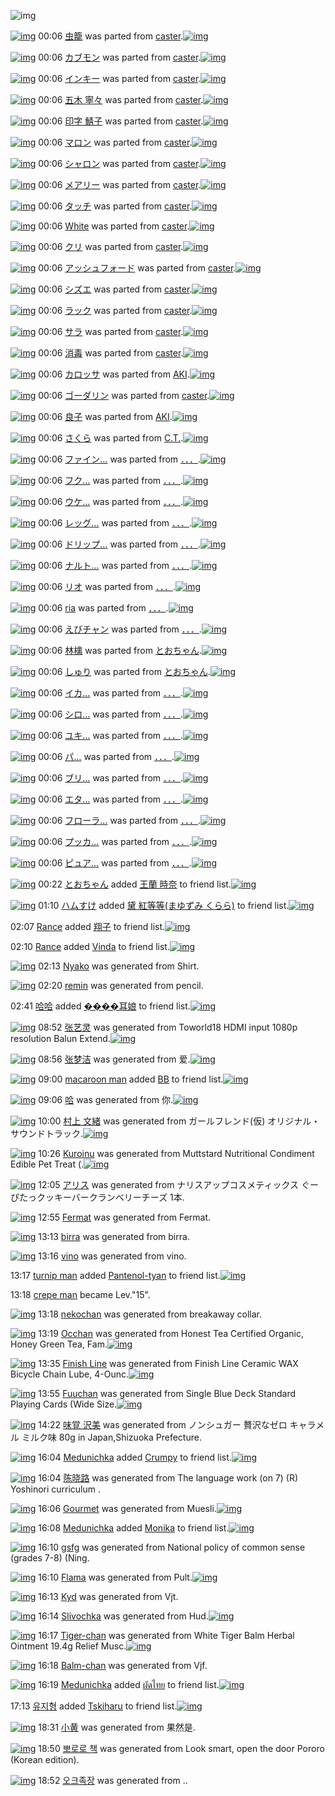![img](http://gdrive-cdn.herokuapp.com/537b65a5bc09f0000721dda7/512px-barcode.png)

[![img](http://www.deviantsart.com/qf7rdf.png)](http://www.barcodekanojo.com/kanojo/71953/%E8%99%AB%E7%B1%A0) 00:06 [虫籠](http://www.barcodekanojo.com/kanojo/71953/%E8%99%AB%E7%B1%A0) was parted from [caster](http://www.barcodekanojo.com/kanojo/71953/%E8%99%AB%E7%B1%A0).[![img](http://www.deviantsart.com/n3nut1.jpeg)](http://www.barcodekanojo.com/user/240377/caster) 

[![img](http://www.deviantsart.com/1he8kq2.png)](http://www.barcodekanojo.com/kanojo/1045494/%E3%82%AB%E3%83%96%E3%83%A2%E3%83%B3) 00:06 [カブモン](http://www.barcodekanojo.com/kanojo/1045494/%E3%82%AB%E3%83%96%E3%83%A2%E3%83%B3) was parted from [caster](http://www.barcodekanojo.com/kanojo/1045494/%E3%82%AB%E3%83%96%E3%83%A2%E3%83%B3).[![img](http://www.deviantsart.com/n3nut1.jpeg)](http://www.barcodekanojo.com/user/240377/caster) 

[![img](http://www.deviantsart.com/24ff07s.png)](http://www.barcodekanojo.com/kanojo/968/%E3%82%A4%E3%83%B3%E3%82%AD%E3%83%BC) 00:06 [インキー](http://www.barcodekanojo.com/kanojo/968/%E3%82%A4%E3%83%B3%E3%82%AD%E3%83%BC) was parted from [caster](http://www.barcodekanojo.com/kanojo/968/%E3%82%A4%E3%83%B3%E3%82%AD%E3%83%BC).[![img](http://www.deviantsart.com/n3nut1.jpeg)](http://www.barcodekanojo.com/user/240377/caster) 

[![img](http://www.deviantsart.com/2hp4adk.png)](http://www.barcodekanojo.com/kanojo/561780/%E4%BA%94%E6%9C%A8%20%E5%AF%A7%E3%80%85) 00:06 [五木 寧々](http://www.barcodekanojo.com/kanojo/561780/%E4%BA%94%E6%9C%A8%20%E5%AF%A7%E3%80%85) was parted from [caster](http://www.barcodekanojo.com/kanojo/561780/%E4%BA%94%E6%9C%A8%20%E5%AF%A7%E3%80%85).[![img](http://www.deviantsart.com/n3nut1.jpeg)](http://www.barcodekanojo.com/user/240377/caster) 

[![img](http://www.deviantsart.com/2csp8bl.png)](http://www.barcodekanojo.com/kanojo/554619/%E5%8D%B0%E5%AD%97%20%E9%AF%96%E5%AD%90) 00:06 [印字 鯖子](http://www.barcodekanojo.com/kanojo/554619/%E5%8D%B0%E5%AD%97%20%E9%AF%96%E5%AD%90) was parted from [caster](http://www.barcodekanojo.com/kanojo/554619/%E5%8D%B0%E5%AD%97%20%E9%AF%96%E5%AD%90).[![img](http://www.deviantsart.com/n3nut1.jpeg)](http://www.barcodekanojo.com/user/240377/caster) 

[![img](http://www.deviantsart.com/ga5lc7.png)](http://www.barcodekanojo.com/kanojo/589228/%E3%83%9E%E3%83%AD%E3%83%B3) 00:06 [マロン](http://www.barcodekanojo.com/kanojo/589228/%E3%83%9E%E3%83%AD%E3%83%B3) was parted from [caster](http://www.barcodekanojo.com/kanojo/589228/%E3%83%9E%E3%83%AD%E3%83%B3).[![img](http://www.deviantsart.com/n3nut1.jpeg)](http://www.barcodekanojo.com/user/240377/caster) 

[![img](http://www.deviantsart.com/1b7lnjt.png)](http://www.barcodekanojo.com/kanojo/577353/%E3%82%B7%E3%83%A3%E3%83%AD%E3%83%B3) 00:06 [シャロン](http://www.barcodekanojo.com/kanojo/577353/%E3%82%B7%E3%83%A3%E3%83%AD%E3%83%B3) was parted from [caster](http://www.barcodekanojo.com/kanojo/577353/%E3%82%B7%E3%83%A3%E3%83%AD%E3%83%B3).[![img](http://www.deviantsart.com/n3nut1.jpeg)](http://www.barcodekanojo.com/user/240377/caster) 

[![img](http://www.deviantsart.com/136950r.png)](http://www.barcodekanojo.com/kanojo/575220/%E3%83%A1%E3%82%A2%E3%83%AA%E3%83%BC) 00:06 [メアリー](http://www.barcodekanojo.com/kanojo/575220/%E3%83%A1%E3%82%A2%E3%83%AA%E3%83%BC) was parted from [caster](http://www.barcodekanojo.com/kanojo/575220/%E3%83%A1%E3%82%A2%E3%83%AA%E3%83%BC).[![img](http://www.deviantsart.com/n3nut1.jpeg)](http://www.barcodekanojo.com/user/240377/caster) 

[![img](http://www.deviantsart.com/3bjsvnd.png)](http://www.barcodekanojo.com/kanojo/577550/%E3%82%BF%E3%83%83%E3%83%81) 00:06 [タッチ](http://www.barcodekanojo.com/kanojo/577550/%E3%82%BF%E3%83%83%E3%83%81) was parted from [caster](http://www.barcodekanojo.com/kanojo/577550/%E3%82%BF%E3%83%83%E3%83%81).[![img](http://www.deviantsart.com/n3nut1.jpeg)](http://www.barcodekanojo.com/user/240377/caster) 

[![img](http://www.deviantsart.com/2oqsepj.png)](http://www.barcodekanojo.com/kanojo/78505/White) 00:06 [White](http://www.barcodekanojo.com/kanojo/78505/White) was parted from [caster](http://www.barcodekanojo.com/kanojo/78505/White).[![img](http://www.deviantsart.com/n3nut1.jpeg)](http://www.barcodekanojo.com/user/240377/caster) 

[![img](http://www.deviantsart.com/392mldi.png)](http://www.barcodekanojo.com/kanojo/604805/%E3%82%AF%E3%83%AA) 00:06 [クリ](http://www.barcodekanojo.com/kanojo/604805/%E3%82%AF%E3%83%AA) was parted from [caster](http://www.barcodekanojo.com/kanojo/604805/%E3%82%AF%E3%83%AA).[![img](http://www.deviantsart.com/n3nut1.jpeg)](http://www.barcodekanojo.com/user/240377/caster) 

[![img](http://www.deviantsart.com/3fqbg8i.png)](http://www.barcodekanojo.com/kanojo/585115/%E3%82%A2%E3%83%83%E3%82%B7%E3%83%A5%E3%83%95%E3%82%A9%E3%83%BC%E3%83%89) 00:06 [アッシュフォード](http://www.barcodekanojo.com/kanojo/585115/%E3%82%A2%E3%83%83%E3%82%B7%E3%83%A5%E3%83%95%E3%82%A9%E3%83%BC%E3%83%89) was parted from [caster](http://www.barcodekanojo.com/kanojo/585115/%E3%82%A2%E3%83%83%E3%82%B7%E3%83%A5%E3%83%95%E3%82%A9%E3%83%BC%E3%83%89).[![img](http://www.deviantsart.com/n3nut1.jpeg)](http://www.barcodekanojo.com/user/240377/caster) 

[![img](http://www.deviantsart.com/1paksur.png)](http://www.barcodekanojo.com/kanojo/567164/%E3%82%B7%E3%82%BA%E3%82%A8) 00:06 [シズエ](http://www.barcodekanojo.com/kanojo/567164/%E3%82%B7%E3%82%BA%E3%82%A8) was parted from [caster](http://www.barcodekanojo.com/kanojo/567164/%E3%82%B7%E3%82%BA%E3%82%A8).[![img](http://www.deviantsart.com/n3nut1.jpeg)](http://www.barcodekanojo.com/user/240377/caster) 

[![img](http://www.deviantsart.com/29r2ng5.png)](http://www.barcodekanojo.com/kanojo/1200067/%E3%83%A9%E3%83%83%E3%82%AF) 00:06 [ラック](http://www.barcodekanojo.com/kanojo/1200067/%E3%83%A9%E3%83%83%E3%82%AF) was parted from [caster](http://www.barcodekanojo.com/kanojo/1200067/%E3%83%A9%E3%83%83%E3%82%AF).[![img](http://www.deviantsart.com/n3nut1.jpeg)](http://www.barcodekanojo.com/user/240377/caster) 

[![img](http://www.deviantsart.com/3h8gl57.png)](http://www.barcodekanojo.com/kanojo/1051536/%E3%82%B5%E3%83%A9) 00:06 [サラ](http://www.barcodekanojo.com/kanojo/1051536/%E3%82%B5%E3%83%A9) was parted from [caster](http://www.barcodekanojo.com/kanojo/1051536/%E3%82%B5%E3%83%A9).[![img](http://www.deviantsart.com/n3nut1.jpeg)](http://www.barcodekanojo.com/user/240377/caster) 

[![img](http://www.deviantsart.com/260noq8.png)](http://www.barcodekanojo.com/kanojo/541817/%E6%B6%88%E6%AF%92) 00:06 [消毒](http://www.barcodekanojo.com/kanojo/541817/%E6%B6%88%E6%AF%92) was parted from [caster](http://www.barcodekanojo.com/kanojo/541817/%E6%B6%88%E6%AF%92).[![img](http://www.deviantsart.com/n3nut1.jpeg)](http://www.barcodekanojo.com/user/240377/caster) 

[![img](http://www.deviantsart.com/kk7afl.png)](http://www.barcodekanojo.com/kanojo/271336/%E3%82%AB%E3%83%AD%E3%83%83%E3%82%B5) 00:06 [カロッサ](http://www.barcodekanojo.com/kanojo/271336/%E3%82%AB%E3%83%AD%E3%83%83%E3%82%B5) was parted from [AKI](http://www.barcodekanojo.com/kanojo/271336/%E3%82%AB%E3%83%AD%E3%83%83%E3%82%B5).[![img](http://www.deviantsart.com/1kc30mi.jpeg)](http://www.barcodekanojo.com/user/29842/AKI) 

[![img](http://www.deviantsart.com/19m2ibe.png)](http://www.barcodekanojo.com/kanojo/735028/%E3%82%B4%E3%83%BC%E3%83%80%E3%83%AA%E3%83%B3) 00:06 [ゴーダリン](http://www.barcodekanojo.com/kanojo/735028/%E3%82%B4%E3%83%BC%E3%83%80%E3%83%AA%E3%83%B3) was parted from [caster](http://www.barcodekanojo.com/kanojo/735028/%E3%82%B4%E3%83%BC%E3%83%80%E3%83%AA%E3%83%B3).[![img](http://www.deviantsart.com/n3nut1.jpeg)](http://www.barcodekanojo.com/user/240377/caster) 

[![img](http://www.deviantsart.com/3nd6eud.png)](http://www.barcodekanojo.com/kanojo/85266/%E8%89%AF%E5%AD%90) 00:06 [良子](http://www.barcodekanojo.com/kanojo/85266/%E8%89%AF%E5%AD%90) was parted from [AKI](http://www.barcodekanojo.com/kanojo/85266/%E8%89%AF%E5%AD%90).[![img](http://www.deviantsart.com/1kc30mi.jpeg)](http://www.barcodekanojo.com/user/29842/AKI) 

[![img](http://www.deviantsart.com/3uak6gg.png)](http://www.barcodekanojo.com/kanojo/2459048/%E3%81%95%E3%81%8F%E3%82%89) 00:06 [さくら](http://www.barcodekanojo.com/kanojo/2459048/%E3%81%95%E3%81%8F%E3%82%89) was parted from [C.T.](http://www.barcodekanojo.com/kanojo/2459048/%E3%81%95%E3%81%8F%E3%82%89).[![img](http://www.deviantsart.com/fhrc6a.jpeg)](http://www.barcodekanojo.com/user/272165/C.T.) 

[![img](http://www.deviantsart.com/2n6jths.png)](http://www.barcodekanojo.com/kanojo/2854590/%E3%83%95%E3%82%A1%E3%82%A4%E3%83%B3%E2%80%A6) 00:06 [ファイン…](http://www.barcodekanojo.com/kanojo/2854590/%E3%83%95%E3%82%A1%E3%82%A4%E3%83%B3%E2%80%A6) was parted from [．．．](http://www.barcodekanojo.com/kanojo/2854590/%E3%83%95%E3%82%A1%E3%82%A4%E3%83%B3%E2%80%A6).[![img](http://www.deviantsart.com/2m9kvrv.jpeg)](http://www.barcodekanojo.com/user/207315/%EF%BC%8E%EF%BC%8E%EF%BC%8E) 

[![img](http://www.deviantsart.com/2kevott.png)](http://www.barcodekanojo.com/kanojo/2874306/%E3%83%95%E3%82%AF%E2%80%A6) 00:06 [フク…](http://www.barcodekanojo.com/kanojo/2874306/%E3%83%95%E3%82%AF%E2%80%A6) was parted from [．．．](http://www.barcodekanojo.com/kanojo/2874306/%E3%83%95%E3%82%AF%E2%80%A6).[![img](http://www.deviantsart.com/2m9kvrv.jpeg)](http://www.barcodekanojo.com/user/207315/%EF%BC%8E%EF%BC%8E%EF%BC%8E) 

[![img](http://www.deviantsart.com/1v5u1r3.png)](http://www.barcodekanojo.com/kanojo/2859693/%E3%82%A6%E3%82%B1%E2%80%A6) 00:06 [ウケ…](http://www.barcodekanojo.com/kanojo/2859693/%E3%82%A6%E3%82%B1%E2%80%A6) was parted from [．．．](http://www.barcodekanojo.com/kanojo/2859693/%E3%82%A6%E3%82%B1%E2%80%A6).[![img](http://www.deviantsart.com/2m9kvrv.jpeg)](http://www.barcodekanojo.com/user/207315/%EF%BC%8E%EF%BC%8E%EF%BC%8E) 

[![img](http://www.deviantsart.com/2sr04h1.png)](http://www.barcodekanojo.com/kanojo/2866442/%E3%83%AC%E3%83%83%E3%82%B0%E2%80%A6) 00:06 [レッグ…](http://www.barcodekanojo.com/kanojo/2866442/%E3%83%AC%E3%83%83%E3%82%B0%E2%80%A6) was parted from [．．．](http://www.barcodekanojo.com/kanojo/2866442/%E3%83%AC%E3%83%83%E3%82%B0%E2%80%A6).[![img](http://www.deviantsart.com/2m9kvrv.jpeg)](http://www.barcodekanojo.com/user/207315/%EF%BC%8E%EF%BC%8E%EF%BC%8E) 

[![img](http://www.deviantsart.com/c4kbv7.png)](http://www.barcodekanojo.com/kanojo/2854595/%E3%83%89%E3%83%AA%E3%83%83%E3%83%97%E2%80%A6) 00:06 [ドリップ…](http://www.barcodekanojo.com/kanojo/2854595/%E3%83%89%E3%83%AA%E3%83%83%E3%83%97%E2%80%A6) was parted from [．．．](http://www.barcodekanojo.com/kanojo/2854595/%E3%83%89%E3%83%AA%E3%83%83%E3%83%97%E2%80%A6).[![img](http://www.deviantsart.com/2m9kvrv.jpeg)](http://www.barcodekanojo.com/user/207315/%EF%BC%8E%EF%BC%8E%EF%BC%8E) 

[![img](http://www.deviantsart.com/2asus2g.png)](http://www.barcodekanojo.com/kanojo/2855942/%E3%83%8A%E3%83%AB%E3%83%88%E2%80%A6) 00:06 [ナルト…](http://www.barcodekanojo.com/kanojo/2855942/%E3%83%8A%E3%83%AB%E3%83%88%E2%80%A6) was parted from [．．．](http://www.barcodekanojo.com/kanojo/2855942/%E3%83%8A%E3%83%AB%E3%83%88%E2%80%A6).[![img](http://www.deviantsart.com/2m9kvrv.jpeg)](http://www.barcodekanojo.com/user/207315/%EF%BC%8E%EF%BC%8E%EF%BC%8E) 

[![img](http://www.deviantsart.com/1a9to5t.png)](http://www.barcodekanojo.com/kanojo/699150/%E3%83%AA%E3%82%AA) 00:06 [リオ](http://www.barcodekanojo.com/kanojo/699150/%E3%83%AA%E3%82%AA) was parted from [．．．](http://www.barcodekanojo.com/kanojo/699150/%E3%83%AA%E3%82%AA).[![img](http://www.deviantsart.com/2m9kvrv.jpeg)](http://www.barcodekanojo.com/user/207315/%EF%BC%8E%EF%BC%8E%EF%BC%8E) 

[![img](http://www.deviantsart.com/3ns3cug.png)](http://www.barcodekanojo.com/kanojo/690424/ria) 00:06 [ria](http://www.barcodekanojo.com/kanojo/690424/ria) was parted from [．．．](http://www.barcodekanojo.com/kanojo/690424/ria).[![img](http://www.deviantsart.com/2m9kvrv.jpeg)](http://www.barcodekanojo.com/user/207315/%EF%BC%8E%EF%BC%8E%EF%BC%8E) 

[![img](http://www.deviantsart.com/is125o.png)](http://www.barcodekanojo.com/kanojo/691564/%E3%81%88%E3%81%B3%E3%83%81%E3%83%A3%E3%83%B3) 00:06 [えびチャン](http://www.barcodekanojo.com/kanojo/691564/%E3%81%88%E3%81%B3%E3%83%81%E3%83%A3%E3%83%B3) was parted from [．．．](http://www.barcodekanojo.com/kanojo/691564/%E3%81%88%E3%81%B3%E3%83%81%E3%83%A3%E3%83%B3).[![img](http://www.deviantsart.com/2m9kvrv.jpeg)](http://www.barcodekanojo.com/user/207315/%EF%BC%8E%EF%BC%8E%EF%BC%8E) 

[![img](http://www.deviantsart.com/2934ubk.png)](http://www.barcodekanojo.com/kanojo/24674/%E6%9E%97%E6%AA%8E) 00:06 [林檎](http://www.barcodekanojo.com/kanojo/24674/%E6%9E%97%E6%AA%8E) was parted from [とおちゃん](http://www.barcodekanojo.com/kanojo/24674/%E6%9E%97%E6%AA%8E).[![img](http://www.deviantsart.com/1rkj0cl.jpeg)](http://www.barcodekanojo.com/user/11892/%E3%81%A8%E3%81%8A%E3%81%A1%E3%82%83%E3%82%93) 

[![img](http://www.deviantsart.com/3l9gnnf.png)](http://www.barcodekanojo.com/kanojo/206441/%E3%81%97%E3%82%85%E3%82%8A) 00:06 [しゅり](http://www.barcodekanojo.com/kanojo/206441/%E3%81%97%E3%82%85%E3%82%8A) was parted from [とおちゃん](http://www.barcodekanojo.com/kanojo/206441/%E3%81%97%E3%82%85%E3%82%8A).[![img](http://www.deviantsart.com/1rkj0cl.jpeg)](http://www.barcodekanojo.com/user/11892/%E3%81%A8%E3%81%8A%E3%81%A1%E3%82%83%E3%82%93) 

[![img](http://www.deviantsart.com/1eneo2h.png)](http://www.barcodekanojo.com/kanojo/2862933/%E3%82%A4%E3%82%AB%E2%80%A6) 00:06 [イカ…](http://www.barcodekanojo.com/kanojo/2862933/%E3%82%A4%E3%82%AB%E2%80%A6) was parted from [．．．](http://www.barcodekanojo.com/kanojo/2862933/%E3%82%A4%E3%82%AB%E2%80%A6).[![img](http://www.deviantsart.com/2m9kvrv.jpeg)](http://www.barcodekanojo.com/user/207315/%EF%BC%8E%EF%BC%8E%EF%BC%8E) 

[![img](http://www.deviantsart.com/114obs2.png)](http://www.barcodekanojo.com/kanojo/2870728/%E3%82%B7%E3%83%AD%E2%80%A6) 00:06 [シロ…](http://www.barcodekanojo.com/kanojo/2870728/%E3%82%B7%E3%83%AD%E2%80%A6) was parted from [．．．](http://www.barcodekanojo.com/kanojo/2870728/%E3%82%B7%E3%83%AD%E2%80%A6).[![img](http://www.deviantsart.com/2m9kvrv.jpeg)](http://www.barcodekanojo.com/user/207315/%EF%BC%8E%EF%BC%8E%EF%BC%8E) 

[![img](http://www.deviantsart.com/281v932.png)](http://www.barcodekanojo.com/kanojo/2861080/%E3%83%A6%E3%82%AD%E2%80%A6) 00:06 [ユキ…](http://www.barcodekanojo.com/kanojo/2861080/%E3%83%A6%E3%82%AD%E2%80%A6) was parted from [．．．](http://www.barcodekanojo.com/kanojo/2861080/%E3%83%A6%E3%82%AD%E2%80%A6).[![img](http://www.deviantsart.com/2m9kvrv.jpeg)](http://www.barcodekanojo.com/user/207315/%EF%BC%8E%EF%BC%8E%EF%BC%8E) 

[![img](http://www.deviantsart.com/27c3je0.png)](http://www.barcodekanojo.com/kanojo/2862130/%E3%83%91%E2%80%A6) 00:06 [パ…](http://www.barcodekanojo.com/kanojo/2862130/%E3%83%91%E2%80%A6) was parted from [．．．](http://www.barcodekanojo.com/kanojo/2862130/%E3%83%91%E2%80%A6).[![img](http://www.deviantsart.com/2m9kvrv.jpeg)](http://www.barcodekanojo.com/user/207315/%EF%BC%8E%EF%BC%8E%EF%BC%8E) 

[![img](http://www.deviantsart.com/13g85v9.png)](http://www.barcodekanojo.com/kanojo/2859989/%E3%83%96%E3%83%AA%E2%80%A6) 00:06 [ブリ…](http://www.barcodekanojo.com/kanojo/2859989/%E3%83%96%E3%83%AA%E2%80%A6) was parted from [．．．](http://www.barcodekanojo.com/kanojo/2859989/%E3%83%96%E3%83%AA%E2%80%A6).[![img](http://www.deviantsart.com/2m9kvrv.jpeg)](http://www.barcodekanojo.com/user/207315/%EF%BC%8E%EF%BC%8E%EF%BC%8E) 

[![img](http://www.deviantsart.com/1ihqmjt.png)](http://www.barcodekanojo.com/kanojo/2877671/%E3%82%A8%E3%82%BF%E2%80%A6) 00:06 [エタ…](http://www.barcodekanojo.com/kanojo/2877671/%E3%82%A8%E3%82%BF%E2%80%A6) was parted from [．．．](http://www.barcodekanojo.com/kanojo/2877671/%E3%82%A8%E3%82%BF%E2%80%A6).[![img](http://www.deviantsart.com/2m9kvrv.jpeg)](http://www.barcodekanojo.com/user/207315/%EF%BC%8E%EF%BC%8E%EF%BC%8E) 

[![img](http://www.deviantsart.com/4ei0lu.png)](http://www.barcodekanojo.com/kanojo/2870151/%E3%83%95%E3%83%AD%E3%83%BC%E3%83%A9%E2%80%A6) 00:06 [フローラ…](http://www.barcodekanojo.com/kanojo/2870151/%E3%83%95%E3%83%AD%E3%83%BC%E3%83%A9%E2%80%A6) was parted from [．．．](http://www.barcodekanojo.com/kanojo/2870151/%E3%83%95%E3%83%AD%E3%83%BC%E3%83%A9%E2%80%A6).[![img](http://www.deviantsart.com/2m9kvrv.jpeg)](http://www.barcodekanojo.com/user/207315/%EF%BC%8E%EF%BC%8E%EF%BC%8E) 

[![img](http://www.deviantsart.com/3dvuk89.png)](http://www.barcodekanojo.com/kanojo/2605386/%E3%83%97%E3%83%83%E3%82%AB%E2%80%A6) 00:06 [プッカ…](http://www.barcodekanojo.com/kanojo/2605386/%E3%83%97%E3%83%83%E3%82%AB%E2%80%A6) was parted from [．．．](http://www.barcodekanojo.com/kanojo/2605386/%E3%83%97%E3%83%83%E3%82%AB%E2%80%A6).[![img](http://www.deviantsart.com/2m9kvrv.jpeg)](http://www.barcodekanojo.com/user/207315/%EF%BC%8E%EF%BC%8E%EF%BC%8E) 

[![img](http://www.deviantsart.com/do6j04.png)](http://www.barcodekanojo.com/kanojo/2617254/%E3%83%94%E3%83%A5%E3%82%A2%E2%80%A6) 00:06 [ピュア…](http://www.barcodekanojo.com/kanojo/2617254/%E3%83%94%E3%83%A5%E3%82%A2%E2%80%A6) was parted from [．．．](http://www.barcodekanojo.com/kanojo/2617254/%E3%83%94%E3%83%A5%E3%82%A2%E2%80%A6).[![img](http://www.deviantsart.com/2m9kvrv.jpeg)](http://www.barcodekanojo.com/user/207315/%EF%BC%8E%EF%BC%8E%EF%BC%8E) 

[![img](http://www.deviantsart.com/1rkj0cl.jpeg)](http://www.barcodekanojo.com/user/11892/%E3%81%A8%E3%81%8A%E3%81%A1%E3%82%83%E3%82%93) 00:22 [とおちゃん](http://www.barcodekanojo.com/user/11892/%E3%81%A8%E3%81%8A%E3%81%A1%E3%82%83%E3%82%93) added [王蘭 時奈](http://www.barcodekanojo.com/kanojo/2377915/%E7%8E%8B%E8%98%AD%20%E6%99%82%E5%A5%88) to friend list.[![img](http://www.deviantsart.com/2bn7ip7.png)](http://www.barcodekanojo.com/kanojo/2377915/%E7%8E%8B%E8%98%AD%20%E6%99%82%E5%A5%88) 

[![img](http://www.deviantsart.com/3ueb4vl.jpeg)](http://www.barcodekanojo.com/user/31615/%E3%83%8F%E3%83%A0%E3%81%99%E3%81%91) 01:10 [ハムすけ](http://www.barcodekanojo.com/user/31615/%E3%83%8F%E3%83%A0%E3%81%99%E3%81%91) added [黛 紅等等(まゆずみ くらら)](http://www.barcodekanojo.com/kanojo/2145759/%E9%BB%9B%20%E7%B4%85%E7%AD%89%E7%AD%89%28%E3%81%BE%E3%82%86%E3%81%9A%E3%81%BF%20%E3%81%8F%E3%82%89%E3%82%89%29) to friend list.[![img](http://www.deviantsart.com/2vd671t.png)](http://www.barcodekanojo.com/kanojo/2145759/%E9%BB%9B%20%E7%B4%85%E7%AD%89%E7%AD%89%28%E3%81%BE%E3%82%86%E3%81%9A%E3%81%BF%20%E3%81%8F%E3%82%89%E3%82%89%29) 

02:07 [Rance](http://www.barcodekanojo.com/user/499839/Rance) added [翔子](http://www.barcodekanojo.com/kanojo/3074403/%E7%BF%94%E5%AD%90) to friend list.[![img](http://www.deviantsart.com/1mjnhl.png)](http://www.barcodekanojo.com/kanojo/3074403/%E7%BF%94%E5%AD%90) 

02:10 [Rance](http://www.barcodekanojo.com/user/499839/Rance) added [Vinda](http://www.barcodekanojo.com/kanojo/3115931/Vinda) to friend list.[![img](http://www.deviantsart.com/fg8jhd.png)](http://www.barcodekanojo.com/kanojo/3115931/Vinda) 

[![img](http://www.deviantsart.com/2i16ejk.png)](http://www.barcodekanojo.com/kanojo/3192027/Nyako) 02:13 [Nyako](http://www.barcodekanojo.com/kanojo/3192027/Nyako) was generated from Shirt.

[![img](http://www.deviantsart.com/cv7up4.png)](http://www.barcodekanojo.com/kanojo/3192028/remin) 02:20 [remin](http://www.barcodekanojo.com/kanojo/3192028/remin) was generated from pencil.

02:41 [哈哈](http://www.barcodekanojo.com/user/499841/%E5%93%88%E5%93%88) added [����耳娘](http://www.barcodekanojo.com/kanojo/2786488/%EF%BF%BD%EF%BF%BD%EF%BF%BD%EF%BF%BD%E8%80%B3%E5%A8%98) to friend list.[![img](http://www.deviantsart.com/1nkqarh.png)](http://www.barcodekanojo.com/kanojo/2786488/%EF%BF%BD%EF%BF%BD%EF%BF%BD%EF%BF%BD%E8%80%B3%E5%A8%98) 

[![img](http://www.deviantsart.com/1ojvr5g.png)](http://www.barcodekanojo.com/kanojo/3192029/%E5%BC%A0%E8%89%BA%E7%81%B5) 08:52 [张艺灵](http://www.barcodekanojo.com/kanojo/3192029/%E5%BC%A0%E8%89%BA%E7%81%B5) was generated from Toworld18 HDMI input 1080p resolution Balun Extend.[![img](http://www.deviantsart.com/ojvlv1.jpeg)](http://www.barcodekanojo.com/product_images/barcode/6016733/1422057092/Toworld18%20HDMI%20input%201080p%20resolution%20Balun%20Extend.jpg) 

[![img](http://www.deviantsart.com/3a9d669.png)](http://www.barcodekanojo.com/kanojo/3192030/%E5%BC%A0%E6%A2%A6%E6%B4%81) 08:56 [张梦洁](http://www.barcodekanojo.com/kanojo/3192030/%E5%BC%A0%E6%A2%A6%E6%B4%81) was generated from 爱.[![img](http://www.deviantsart.com/msmk1r.jpeg)](http://www.barcodekanojo.com/product_images/barcode/6016734/1422057384/%E7%88%B1.jpg) 

[![img](http://www.deviantsart.com/3ddr9u4.jpeg)](http://www.barcodekanojo.com/user/499845/macaroon%20man) 09:00 [macaroon man](http://www.barcodekanojo.com/user/499845/macaroon%20man) added [BB](http://www.barcodekanojo.com/kanojo/1913349/BB) to friend list.[![img](http://www.deviantsart.com/49nvkh.png)](http://www.barcodekanojo.com/kanojo/1913349/BB) 

[![img](http://www.deviantsart.com/2900osc.png)](http://www.barcodekanojo.com/kanojo/3192031/%E5%93%88) 09:06 [哈](http://www.barcodekanojo.com/kanojo/3192031/%E5%93%88) was generated from 你.[![img](http://www.deviantsart.com/3gutlbo.jpeg)](http://www.barcodekanojo.com/product_images/barcode/6016736/1422057944/50x50x,PE4,PBD,PA0.jpg,qw=88,ah=88.pagespeed.ic.-Z0XPyvrNt.jpg) 

[![img](http://www.deviantsart.com/1u7s1oh.png)](http://www.barcodekanojo.com/kanojo/3192032/%E6%9D%91%E4%B8%8A%20%E6%96%87%E7%B7%92) 10:00 [村上 文緒](http://www.barcodekanojo.com/kanojo/3192032/%E6%9D%91%E4%B8%8A%20%E6%96%87%E7%B7%92) was generated from ガールフレンド(仮)  オリジナル・サウンドトラック.[![img](http://www.deviantsart.com/37mrp8f.jpeg)](http://www.barcodekanojo.com/product_images/barcode/6016737/1422061186/%E3%82%AC%E3%83%BC%E3%83%AB%E3%83%95%E3%83%AC%E3%83%B3%E3%83%89%28%E4%BB%AE%29%20%20%E3%82%AA%E3%83%AA%E3%82%B8%E3%83%8A%E3%83%AB%E3%83%BB%E3%82%B5%E3%82%A6%E3%83%B3%E3%83%89%E3%83%88%E3%83%A9%E3%83%83%E3%82%AF.jpg) 

[![img](http://www.deviantsart.com/15uusq7.png)](http://www.barcodekanojo.com/kanojo/3192033/Kuroinu) 10:26 [Kuroinu](http://www.barcodekanojo.com/kanojo/3192033/Kuroinu) was generated from Muttstard Nutritional Condiment Edible Pet Treat (.[![img](http://www.deviantsart.com/10qbgmg.jpeg)](http://www.barcodekanojo.com/product_images/barcode/6016738/1422062802/Muttstard%20Nutritional%20Condiment%20Edible%20Pet%20Treat%20%28.jpg) 

[![img](http://www.deviantsart.com/3fa56oo.png)](http://www.barcodekanojo.com/kanojo/3192034/%E3%82%A2%E3%83%AA%E3%82%B9) 12:05 [アリス](http://www.barcodekanojo.com/kanojo/3192034/%E3%82%A2%E3%83%AA%E3%82%B9) was generated from ナリスアップコスメティックス ぐーぴたっクッキーバークランベリーチーズ 1本.

[![img](http://www.deviantsart.com/a1rgjl.png)](http://www.barcodekanojo.com/kanojo/3192035/Fermat) 12:55 [Fermat](http://www.barcodekanojo.com/kanojo/3192035/Fermat) was generated from Fermat.

[![img](http://www.deviantsart.com/1criop.png)](http://www.barcodekanojo.com/kanojo/3192036/birra) 13:13 [birra](http://www.barcodekanojo.com/kanojo/3192036/birra) was generated from birra.

[![img](http://www.deviantsart.com/17hsc7t.png)](http://www.barcodekanojo.com/kanojo/3192037/vino) 13:16 [vino](http://www.barcodekanojo.com/kanojo/3192037/vino) was generated from vino.

13:17 [turnip man](http://www.barcodekanojo.com/user/499849/turnip%20man) added [Pantenol-tyan](http://www.barcodekanojo.com/kanojo/2471951/Pantenol-tyan) to friend list.[![img](http://www.deviantsart.com/2knsgmi.png)](http://www.barcodekanojo.com/kanojo/2471951/Pantenol-tyan) 

13:18 [crepe man](http://www.barcodekanojo.com/user/441787/crepe%20man) became Lev."15".

[![img](http://www.deviantsart.com/3675974.png)](http://www.barcodekanojo.com/kanojo/3192038/nekochan) 13:18 [nekochan](http://www.barcodekanojo.com/kanojo/3192038/nekochan) was generated from breakaway collar.

[![img](http://www.deviantsart.com/28mlqgm.png)](http://www.barcodekanojo.com/kanojo/3192039/Occhan) 13:19 [Occhan](http://www.barcodekanojo.com/kanojo/3192039/Occhan) was generated from Honest Tea Certified Organic, Honey Green Tea, Fam.[![img](http://www.deviantsart.com/1mg8gas.jpeg)](http://www.barcodekanojo.com/product_images/barcode/6016745/1422073092/Honest%20Tea%20Certified%20Organic%2C%20Honey%20Green%20Tea%2C%20Fam.jpg) 

[![img](http://www.deviantsart.com/1t6li15.png)](http://www.barcodekanojo.com/kanojo/3192040/Finish%20Line) 13:35 [Finish Line](http://www.barcodekanojo.com/kanojo/3192040/Finish%20Line) was generated from Finish Line Ceramic WAX Bicycle Chain Lube, 4-Ounc.[![img](http://www.deviantsart.com/2h3tnc2.jpeg)](http://www.barcodekanojo.com/product_images/barcode/6016746/1422074052/Finish%20Line%20Ceramic%20WAX%20Bicycle%20Chain%20Lube%2C%204-Ounc.jpg) 

[![img](http://www.deviantsart.com/39l2bue.png)](http://www.barcodekanojo.com/kanojo/3192041/Fuuchan) 13:55 [Fuuchan](http://www.barcodekanojo.com/kanojo/3192041/Fuuchan) was generated from Single Blue Deck Standard Playing Cards (Wide Size.[![img](http://www.deviantsart.com/1p8mbhr.jpeg)](http://www.barcodekanojo.com/product_images/barcode/6016747/1422075267/50x50xSingle,P20Blue,P20Deck,P20Standard,P20Playing,P20Cards,P20,P28Wide,P20Size.jpg,qw=88,ah=88.pagespeed.ic.1jk8qZ6cab.jpg) 

[![img](http://www.deviantsart.com/2oq1f3.png)](http://www.barcodekanojo.com/kanojo/3192042/%E5%91%B3%E8%A6%9A%20%E6%B2%A2%E7%BE%8E) 14:22 [味覚 沢美](http://www.barcodekanojo.com/kanojo/3192042/%E5%91%B3%E8%A6%9A%20%E6%B2%A2%E7%BE%8E) was generated from ノンシュガー 贅沢なゼロ キャラメル ミルク味 80g in Japan,Shizuoka Prefecture.

[![img](http://www.deviantsart.com/18gjal1.jpeg)](http://www.barcodekanojo.com/user/400415/Medunichka) 16:04 [Medunichka](http://www.barcodekanojo.com/user/400415/Medunichka) added [Crumpy](http://www.barcodekanojo.com/kanojo/2496473/Crumpy) to friend list.[![img](http://www.deviantsart.com/8qsqgu.png)](http://www.barcodekanojo.com/kanojo/2496473/Crumpy) 

[![img](http://www.deviantsart.com/pkpjh9.png)](http://www.barcodekanojo.com/kanojo/3192043/%E9%99%88%E6%99%93%E8%B7%AF) 16:04 [陈晓路](http://www.barcodekanojo.com/kanojo/3192043/%E9%99%88%E6%99%93%E8%B7%AF) was generated from The language work (on 7) (R) Yoshinori curriculum .

[![img](http://www.deviantsart.com/20ihnq1.png)](http://www.barcodekanojo.com/kanojo/3192044/Gourmet) 16:06 [Gourmet](http://www.barcodekanojo.com/kanojo/3192044/Gourmet) was generated from Muesli.[![img](http://www.deviantsart.com/c4fsaa.jpeg)](http://www.barcodekanojo.com/product_images/barcode/6016751/1422083138/50x50xMuesli.jpg,qw=88,ah=88.pagespeed.ic.kmSiUhjTPD.jpg) 

[![img](http://www.deviantsart.com/18gjal1.jpeg)](http://www.barcodekanojo.com/user/400415/Medunichka) 16:08 [Medunichka](http://www.barcodekanojo.com/user/400415/Medunichka) added [Monika](http://www.barcodekanojo.com/kanojo/3080814/Monika) to friend list.[![img](http://www.deviantsart.com/2nmsohv.png)](http://www.barcodekanojo.com/kanojo/3080814/Monika) 

[![img](http://www.deviantsart.com/245stor.png)](http://www.barcodekanojo.com/kanojo/3192045/gsfg) 16:10 [gsfg](http://www.barcodekanojo.com/kanojo/3192045/gsfg) was generated from National policy of common sense (grades 7-8) (Ning.

[![img](http://www.deviantsart.com/5tgfgh.png)](http://www.barcodekanojo.com/kanojo/3192046/Flama) 16:10 [Flama](http://www.barcodekanojo.com/kanojo/3192046/Flama) was generated from Pult.[![img](http://www.deviantsart.com/1e4s8dn.jpeg)](http://www.barcodekanojo.com/product_images/barcode/6016754/1422083393/50x50xPult.jpg,qw=88,ah=88.pagespeed.ic.tVTj1ck_NP.jpg) 

[![img](http://www.deviantsart.com/3i4llk7.png)](http://www.barcodekanojo.com/kanojo/3192047/Kyd) 16:13 [Kyd](http://www.barcodekanojo.com/kanojo/3192047/Kyd) was generated from Vjt.

[![img](http://www.deviantsart.com/1t8v0ub.png)](http://www.barcodekanojo.com/kanojo/3192048/Slivochka) 16:14 [Slivochka](http://www.barcodekanojo.com/kanojo/3192048/Slivochka) was generated from Hud.[![img](http://www.deviantsart.com/1gkltli.jpeg)](http://www.barcodekanojo.com/product_images/barcode/6016756/1422083663/Hud.jpg) 

[![img](http://www.deviantsart.com/3qvdrns.png)](http://www.barcodekanojo.com/kanojo/3192049/Tiger-chan) 16:17 [Tiger-chan](http://www.barcodekanojo.com/kanojo/3192049/Tiger-chan) was generated from White Tiger Balm Herbal Ointment 19.4g Relief Musc.[![img](http://www.deviantsart.com/22u6rlb.jpeg)](http://www.barcodekanojo.com/product_images/barcode/6016757/1422083787/White%20Tiger%20Balm%20Herbal%20Ointment%2019.4g%20Relief%20Musc.jpg) 

[![img](http://www.deviantsart.com/305gkj4.png)](http://www.barcodekanojo.com/kanojo/3192050/Balm-chan) 16:18 [Balm-chan](http://www.barcodekanojo.com/kanojo/3192050/Balm-chan) was generated from Vjf.

[![img](http://www.deviantsart.com/18gjal1.jpeg)](http://www.barcodekanojo.com/user/400415/Medunichka) 16:19 [Medunichka](http://www.barcodekanojo.com/user/400415/Medunichka) added [ผัดไทย](http://www.barcodekanojo.com/kanojo/1954462/%E0%B8%9C%E0%B8%B1%E0%B8%94%E0%B9%84%E0%B8%97%E0%B8%A2) to friend list.[![img](http://www.deviantsart.com/12mj88c.png)](http://www.barcodekanojo.com/kanojo/1954462/%E0%B8%9C%E0%B8%B1%E0%B8%94%E0%B9%84%E0%B8%97%E0%B8%A2) 

17:13 [유지형](http://www.barcodekanojo.com/user/472229/%EC%9C%A0%EC%A7%80%ED%98%95) added [Tskiharu](http://www.barcodekanojo.com/kanojo/3071179/Tskiharu) to friend list.[![img](http://www.deviantsart.com/24ufefs.png)](http://www.barcodekanojo.com/kanojo/3071179/Tskiharu) 

[![img](http://www.deviantsart.com/3ocpb2e.png)](http://www.barcodekanojo.com/kanojo/3192051/%E5%B0%8F%E9%BB%84) 18:31 [小黄](http://www.barcodekanojo.com/kanojo/3192051/%E5%B0%8F%E9%BB%84) was generated from 果然是.

[![img](http://www.deviantsart.com/5n2c7e.png)](http://www.barcodekanojo.com/kanojo/3192052/%EB%BD%80%EB%A1%9C%EB%A1%9C%20%EC%B1%85) 18:50 [뽀로로 책](http://www.barcodekanojo.com/kanojo/3192052/%EB%BD%80%EB%A1%9C%EB%A1%9C%20%EC%B1%85) was generated from Look smart, open the door Pororo (Korean edition).

[![img](http://www.deviantsart.com/2bogoob.png)](http://www.barcodekanojo.com/kanojo/3192053/%EC%98%A4%ED%81%AC%EC%A1%B1%EC%9E%A5) 18:52 [오크족장](http://www.barcodekanojo.com/kanojo/3192053/%EC%98%A4%ED%81%AC%EC%A1%B1%EC%9E%A5) was generated from ..

